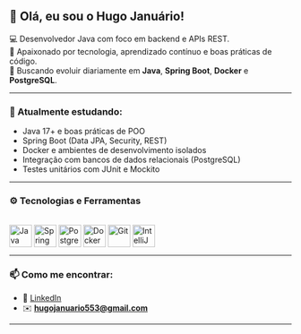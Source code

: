 ## 👋 Olá, eu sou o Hugo Januário!

💻 Desenvolvedor Java com foco em backend e APIs REST.  
🎯 Apaixonado por tecnologia, aprendizado contínuo e boas práticas de código.  
🚀 Buscando evoluir diariamente em **Java**, **Spring Boot**, **Docker** e **PostgreSQL**.

---

### 🧠 Atualmente estudando:
- Java 17+ e boas práticas de POO  
- Spring Boot (Data JPA, Security, REST)  
- Docker e ambientes de desenvolvimento isolados  
- Integração com bancos de dados relacionais (PostgreSQL)  
- Testes unitários com JUnit e Mockito  

---

### ⚙️ Tecnologias e Ferramentas
<div style="display: inline_block"><br>
  <img align="center" alt="Java" height="40" width="40" src="https://cdn.jsdelivr.net/gh/devicons/devicon/icons/java/java-original.svg">
  <img align="center" alt="Spring" height="40" width="40" src="https://cdn.jsdelivr.net/gh/devicons/devicon/icons/spring/spring-original.svg">
  <img align="center" alt="PostgreSQL" height="40" width="40" src="https://cdn.jsdelivr.net/gh/devicons/devicon/icons/postgresql/postgresql-original.svg">
  <img align="center" alt="Docker" height="40" width="40" src="https://cdn.jsdelivr.net/gh/devicons/devicon/icons/docker/docker-original.svg">
  <img align="center" alt="Git" height="40" width="40" src="https://cdn.jsdelivr.net/gh/devicons/devicon/icons/git/git-original.svg">
  <img align="center" alt="IntelliJ" height="40" width="40" src="https://cdn.jsdelivr.net/gh/devicons/devicon/icons/intellij/intellij-original.svg">
</div>

---

### 📫 Como me encontrar:
- 💼 [LinkedIn](#https://www.linkedin.com/in/hugo-janu%C3%A1rio-679706244/)  
- ✉️ **hugojanuario553@gmail.com**

---
